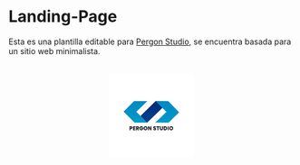 # Landing-Page
Esta es una plantilla editable para [Pergon Studio](https://github.com/Pergon-Studio), se encuentra basada para un sitio web minimalista.


<p align="center"> <br>
    <a href="https://github.com/PergonStudio"/a>
     <img width="150" heigth="150" src="https://github.com/Pergon-Studio/Pergon-Studio/blob/main/Logo%20README.png">
  </a>
</p>
